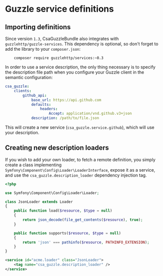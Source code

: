 Guzzle service definitions
==========================

Importing definitions
---------------------

Since version `1.3`, CsaGuzzleBundle also integrates with `guzzlehttp/guzzle-services`.
This dependency is optional, so don't forget to add the library to your `composer.json`:

```console
    composer require guzzlehttp/services:~0.3
```

In order to use a service description, the only thing necessary is to specify the description file path
when you configure your Guzzle client in the semantic configuration:

```yml
csa_guzzle:
    clients:
        github_api:
            base_url: https://api.github.com
            defaults:
                headers:
                    Accept: application/vnd.github.v3+json
            description: /path/to/file.json
```

This will create a new service (`csa_guzzle.service.github`), which will use your description.

Creating new description loaders
--------------------------------

If you wish to add your own loader, to fetch a remote definition, you simply create a class implementing
`Symfony\Component\Config\Loader\LoaderInterface`, expose it as a service, and use the `csa_guzzle.description_loader`
dependency injection tag.

```php
<?php

use Symfony\Component\Config\Loader\Loader;

class JsonLoader extends Loader
{
    public function load($resource, $type = null)
    {
        return json_decode(file_get_contents($resource), true);
    }

    public function supports($resource, $type = null)
    {
        return 'json' === pathinfo($resource, PATHINFO_EXTENSION);
    }
}
```

```xml
<service id="acme.loader" class="JsonLoader">
    <tag name="csa_guzzle.description_loader" />
</service>
```
